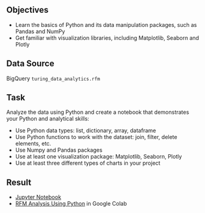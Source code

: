 ## Objectives
- Learn the basics of Python and its data manipulation packages, such as Pandas and NumPy
- Get familiar with visualization libraries, including Matplotlib, Seaborn and Plotly

## Data Source
BigQuery `turing_data_analytics.rfm`

## Task 
Analyze the data using Python and create a notebook that demonstrates your Python and analytical skills:
- Use Python data types: list, dictionary, array, dataframe
- Use Python functions to work with the dataset: join, filter, delete elements, etc.
- Use Numpy and Pandas packages
- Use at least one visualization package: Matplotlib, Seaborn, Plotly
- Use at least three different types of charts in your project

## Result
- [Jupyter Notebook](https://github.com/kornemar/Projects/blob/main/03%20Python%20for%20Data%20Analytics/RFM%20Analysis%20Using%20Python.ipynb)
- [RFM Analysis Using Python](https://colab.research.google.com/drive/1wO2GiSFxyD7_4Bb-SssPNvd6bi8sJxuY?usp=sharing) in Google Colab
